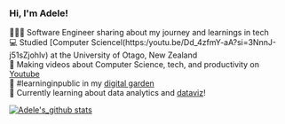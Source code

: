 ### Hi, I'm Adele!
👩🏻‍💻 Software Engineer sharing about my journey and learnings in tech<br/>
💻 Studied [Computer Sciencel(https:/youtu.be/Dd_4zfmY-aA?si=3NnnJ-j51sZjohlv) at the University of Otago, New Zealand<br/>
📸 Making videos about Computer Science, tech, and productivity on [Youtube](https://www.youtube.com/c/MagdelineHuang)<br/>
🔮 #learninginpublic in my [digital garden](https://magdelinehuang.com/)<br/>
🐬 Currently learning about data analytics and [dataviz](https://pudding.cool/2018/08/pockets/)!<br/>
<!-- GitHub stats from https://github.com/anuraghazra/github-readme-stats -->
[![Adele's_github stats](https://github-readme=stats.vercel.app/api?username=xso105&count_private=true&show_icons=true&theme=radical&hide_rank=false)](https://github.com/adeleaidin/github-readme-stats)
<!--
**adeleaidin/adeleaidin** is a ✨ _special_ ✨ repository because its `README.md` (this file) appears on your GitHub profile.

Here are some ideas to get you started:

- 🔭 I’m currently working on ...
- 🌱 I’m currently learning ...
- 👯 I’m looking to collaborate on ...
- 🤔 I’m looking for help with ...
- 💬 Ask me about ...
- 📫 How to reach me: ...
- 😄 Pronouns: ...
- ⚡ Fun fact: ...
-->
